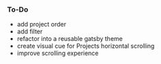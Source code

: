 ### To-Do
- add project order
- add filter
- refactor into a reusable gatsby theme
- create visual cue for Projects horizontal scrolling
- improve scrolling experience
